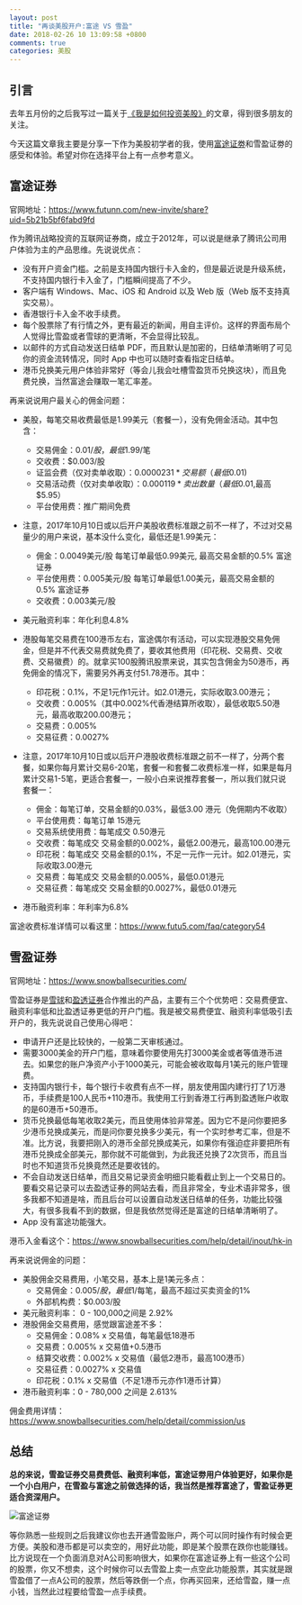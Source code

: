 ```yaml
---
layout: post
title: "再谈美股开户:富途 VS 雪盈"
date: 2018-02-26 10 13:09:58 +0800
comments: true
categories: 美股
---
```


## 引言

去年五月份的之后我写过一篇关于[《我是如何投资美股》](http://blog.forecho.com/how-do-I-invest-in-American-stocks.html)的文章，得到很多朋友的关注。

今天这篇文章我主要是分享一下作为美股初学者的我，使用[富途证劵](https://www.futunn.com/new-invite/share?uid=5b21b5bf6fabd9fd)和雪盈证劵的感受和体验。希望对你在选择平台上有一点参考意义。

## 富途证券

官网地址：<https://www.futunn.com/new-invite/share?uid=5b21b5bf6fabd9fd>

<!--more-->

作为腾讯战略投资的互联网证券商，成立于2012年，可以说是继承了腾讯公司用户体验为主的产品思维。先说说优点：

- 没有开户资金门槛。之前是支持国内银行卡入金的，但是最近说是升级系统，不支持国内银行卡入金了，门槛瞬间提高了不少。
- 客户端有 Windows、Mac、iOS 和 Android 以及 Web 版（Web 版不支持真实交易）。
- 香港银行卡入金不收手续费。
- 每个股票除了有行情之外，更有最近的新闻，用自主评价。这样的界面布局个人觉得比雪盈或者雪球的更清晰，不会显得比较乱。
- 以邮件的方式自动发送日结单 PDF，而且默认是加密的，日结单清晰明了可见你的资金流转情况，同时 App 中也可以随时查看指定日结单。
- 港币兑换美元用户体验非常好（等会儿我会吐槽雪盈货币兑换这块），而且免费兑换，当然富途会赚取一笔汇率差。

再来说说用户最关心的佣金问题：

- 美股，每笔交易收费最低是1.99美元（套餐一），没有免佣金活动。其中包含：
    - 交易佣金：$0.01/股，最低$1.99/笔
    - 交收费：$0.003/股
    - 证监会费（仅对卖单收取）：$0.0000231*交易额（最低$0.01)
    - 交易活动费（仅对卖单收取）：$0.000119*卖出数量（最低$0.01,最高$5.95）
    - 平台使用费：推广期间免费
- 注意，2017年10月10日或以后开户美股收费标准跟之前不一样了，不过对交易量少的用户来说，基本没什么变化，最低还是1.99美元：
    - 佣金：0.0049美元/股 每笔订单最低0.99美元, 最高交易金额的0.5%	富途证券
    - 平台使用费：0.005美元/股 每笔订单最低1.00美元，最高交易金额的0.5%	富途证券
    - 交收费：0.003美元/股
- 美元融资利率：年化利息4.8%

- 港股每笔交易费在100港币左右，富途偶尔有活动，可以实现港股交易免佣金，但是并不代表交易费就免费了，要收其他费用（印花税、交易费、交收费、交易徽费）的。就拿买100股腾讯股票来说，其实包含佣金为50港币，再免佣金的情况下，需要另外再支付51.78港币。其中：
    - 印花税：0.1%，不足1元作1元计。如2.01港元，实际收取3.00港元；
    - 交收费：0.005%（其中0.002%代香港结算所收取），最低收取5.50港元，最高收取200.00港元；
    - 交易费：0.005%
    - 交易征费：0.0027%
- 注意，2017年10月10日或以后开户港股收费标准跟之前不一样了，分两个套餐，如果你每月累计交易6-20笔，套餐一和套餐二收费标准一样，如果是每月累计交易1-5笔，更适合套餐一，一般小白来说推荐套餐一，所以我们就只说套餐一：
    - 佣金：每笔订单，交易金额的0.03%，最低3.00 港元（免佣期内不收取）
    - 平台使用费：每笔订单 15港元
    - 交易系统使用费：每笔成交 0.50港元
    - 交收费：每笔成交 交易金额的0.002%，最低2.00港元，最高100.00港元
    - 印花税：每笔成交 交易金额的0.1%，不足一元作一元计。如2.01港元，实际收取3.00港元
    - 交易费：每笔成交 交易金额的0.005%，最低0.01港元
    - 交易征费：每笔成交 交易金额的0.0027%，最低0.01港元
- 港币融资利率：年利率为6.8%


富途收费标准详情可以看这里：<https://www.futu5.com/faq/category54>


## 雪盈证券

官网地址：https://www.snowballsecurities.com/

雪盈证券是[雪球](https://xueqiu.com/)和[盈透证券](https://www.interactivebrokers.com/cn/home.php)合作推出的产品，主要有三个个优势吧：交易费便宜、融资利率低和比盈透证券更低的开户门槛。我是被交易费便宜、融资利率低吸引去开户的，我先说说自己使用心得吧：

- 申请开户还是比较快的，一般第二天审核通过。
- 需要3000美金的开户门槛，意味着你要使用先打3000美金或者等值港币进去。如果您的账户净资产小于1000美元，可能会被收取每月1美元的账户管理费。
- 支持国内银行卡，每个银行卡收费有点不一样，朋友使用国内建行打了1万港币，手续费是100人民币+110港币。我使用工行到香港工行再到盈透账户收取的是60港币+50港币。
- 货币兑换最低每笔收取2美元，而且使用体验非常差。因为它不是问你要把多少港币兑换成美元，而是问你要兑换多少美元，有一个实时参考汇率，但是不准。比方说，我要把刚入的港币全部兑换成美元，如果你有强迫症非要把所有港币兑换成全部美元，那你就不可能做到，为此我还兑换了2次货币，而且当时也不知道货币兑换竟然还是要收钱的。
- 不会自动发送日结单，而且交易记录资金明细只能看截止到上一个交易日的。要看交易记录可以去盈透证券的网站去看，而且非常全，专业术语非常多，很多我都不知道是啥，而且后台可以设置自动发送日结单的任务，功能比较强大，有很多我看不到的数据，但是我依然觉得还是富途的日结单清晰明了。
- App 没有富途功能强大。

港币入金看这个：<https://www.snowballsecurities.com/help/detail/inout/hk-in>

再来说说佣金的问题：

- 美股佣金交易费用，小笔交易，基本上是1美元多点：
    - 交易佣金：$0.005/股，最低$1/每笔，最高不超过买卖资金的1%
    - 外部机构费：$0.003/股
- 美元融资利率： 0 - 100,000之间是 2.92%
- 港股佣金交易费用，感觉跟富途差不多：
    - 交易佣金：0.08% x 交易值，每笔最低18港币
    - 交易费：0.005% x 交易值+0.5港币
    - 结算交收费：0.002% x 交易值（最低2港币，最高100港币）
    - 交易征费：0.0027% x 交易值
    - 印花税：0.1% x 交易值（不足1港币元亦作1港币计算）
- 港币融资利率：0 - 780,000 之间是 2.613%

佣金费用详情：<https://www.snowballsecurities.com/help/detail/commission/us>

## 总结

**总的来说，雪盈证券交易费费低、融资利率低，富途证劵用户体验更好，如果你是一个小白用户，在雪盈与富途之前做选择的话，我当然是推荐富途了，雪盈证券更适合资深用户。**

![富途证劵](http://i.imgur.com/GztZYsUl.png)

等你熟悉一些规则之后我建议你也去开通雪盈账户，两个可以同时操作有时候会更方便。美股和港币都是可以卖空的，用好此功能，即是某个股票在跌你也能赚钱。比方说现在一个负面消息对A公司影响很大，如果你在富途证券上有一些这个公司的股票，你又不想卖，这个时候你可以去雪盈上卖一点空此功能股票，其实就是跟雪盈借了一点A公司的股票，然后等跌倒一个点，你再买回来，还给雪盈，赚一点小钱，当然此过程要给雪盈一点手续费。